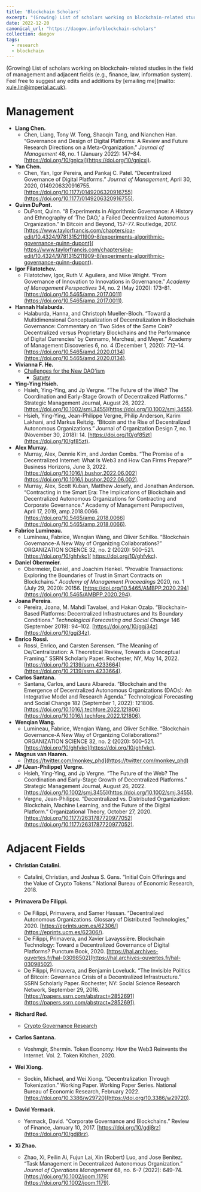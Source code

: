 ```yaml
---
title: 'Blockchain Scholars'
excerpt: "(Growing) List of scholars working on blockchain-related studies in the field of management and adjacent fields (e.g., finance, law, information system). "
date: 2022-12-20
canonical_url: "https://daogov.info/blockchain-scholars"
collection: daogov
tags:
  - research
  - blockchain
---
```


(Growing) List of scholars working on blockchain-related studies in the field of management and adjacent fields (e.g., finance, law, information system). Feel free to suggest any edits and additions by [emailing me](mailto: xule.lin@imperial.ac.uk).

# Management

- **Liang Chen.** 
	- Chen, Liang, Tony W. Tong, Shaoqin Tang, and Nianchen Han. “Governance and Design of Digital Platforms: A Review and Future Research Directions on a Meta-Organization.” *Journal of Management* 48, no. 1 (January 2022): 147–84. [https://doi.org/10/gnjcxj](https://doi.org/10/gnjcxj).
- **Yan Chen.**
  - Chen, Yan, Igor Pereira, and Pankaj C. Patel. “Decentralized Governance of Digital Platforms.” *Journal of Management*, April 30, 2020, 0149206320916755. [https://doi.org/10.1177/0149206320916755](https://doi.org/10.1177/0149206320916755).
- **Quinn DuPont.**
	- DuPont, Quinn. “8 Experiments in Algorithmic Governance: A History and Ethnography of ‘The DAO,’ a Failed Decentralized Autonomous Organization.” In Bitcoin and Beyond, 157–77. Routledge, 2017. [https://www.taylorfrancis.com/chapters/oa-edit/10.4324/9781315211909-8/experiments-algorithmic-governance-quinn-dupont]( https://www.taylorfrancis.com/chapters/oa-edit/10.4324/9781315211909-8/experiments-algorithmic-governance-quinn-dupont).
- **Igor Filatotchev.**
	- Filatotchev, Igor, Ruth V. Aguilera, and Mike Wright. “From Governance of Innovation to Innovations in Governance.” *Academy of Management Perspectives* 34, no. 2 (May 2020): 173–81. [https://doi.org/10.5465/amp.2017.0011](https://doi.org/10.5465/amp.2017.0011).
- **‌Hannah Halaburda.**
	- Halaburda, Hanna, and Christoph Mueller-Bloch. “Toward a Multidimensional Conceptualization of Decentralization in Blockchain Governance: Commentary on ‘Two Sides of the Same Coin? Decentralized versus Proprietary Blockchains and the Performance of Digital Currencies’ by Cennamo, Marchesi, and Meyer.” Academy of Management Discoveries 6, no. 4 (December 1, 2020): 712–14. [https://doi.org/10.5465/amd.2020.0134](https://doi.org/10.5465/amd.2020.0134).
- **Vivianna F. He.** 
	- [Challenges for the New DAO'ism](https://www.linkedin.com/posts/vivianna-f-he-05a41625_dao-governance-openscience-activity-6967471840566853632-UMrs?utm_source=share&utm_medium=member_desktop)
		- [Survey](https://insead.eu.qualtrics.com/jfe/form/SV_5dQqcxHSZZU9AEe)
- **Ying-Ying Hsieh.**
	- Hsieh, Ying-Ying, and Jp Vergne. “The Future of the Web? The Coordination and Early-Stage Growth of Decentralized Platforms.” Strategic Management Journal, August 26, 2022. [https://doi.org/10.1002/smj.3455](https://doi.org/10.1002/smj.3455).
	- Hsieh, Ying-Ying, Jean-Philippe Vergne, Philip Anderson, Karim Lakhani, and Markus Reitzig. “Bitcoin and the Rise of Decentralized Autonomous Organizations.” Journal of Organization Design 7, no. 1 (November 30, 2018): 14. [https://doi.org/10/gf85zt](https://doi.org/10/gf85zt).
- **Alex Murray.**
	- Murray, Alex, Dennie Kim, and Jordan Combs. “The Promise of a Decentralized Internet: What Is Web3 and How Can Firms Prepare?” Business Horizons, June 3, 2022. [https://doi.org/10.1016/j.bushor.2022.06.002](https://doi.org/10.1016/j.bushor.2022.06.002).
	- Murray, Alex, Scott Kuban, Matthew Josefy, and Jonathan Anderson. “Contracting in the Smart Era: The Implications of Blockchain and Decentralized Autonomous Organizations for Contracting and Corporate Governance.” Academy of Management Perspectives, April 17, 2019, amp.2018.0066. [https://doi.org/10.5465/amp.2018.0066](https://doi.org/10.5465/amp.2018.0066).
- **Fabrice Lumineau.**
	- Lumineau, Fabrice, Wenqian Wang, and Oliver Schilke. “Blockchain Governance-A New Way of Organizing Collaborations?” ORGANIZATION SCIENCE 32, no. 2 (2020): 500–521. [https://doi.org/10/ghfvkc]( https://doi.org/10/ghfvkc).
- **Daniel Obermeier.**
	- Obermeier, Daniel, and Joachim Henkel. “Provable Transactions: Exploring the Boundaries of Trust in Smart Contracts on Blockchains.” *Academy of Management Proceedings* 2020, no. 1 (July 29, 2020): 20156. [https://doi.org/10.5465/AMBPP.2020.294](https://doi.org/10.5465/AMBPP.2020.294).
- **Joana Pereira**.
	- Pereira, Joana, M. Mahdi Tavalaei, and Hakan Ozalp. “Blockchain-Based Platforms: Decentralized Infrastructures and Its Boundary Conditions.” *Technological Forecasting and Social Change* 146 (September 2019): 94–102. [https://doi.org/10/ggj34z](https://doi.org/10/ggj34z).
- **Enrico Rossi.**
	- Rossi, Enrico, and Carsten Sørensen. “The Meaning of De/Centralization: A Theoretical Review, Towards a Conceptual Framing.” SSRN Scholarly Paper. Rochester, NY, May 14, 2022. [https://doi.org/10.2139/ssrn.4233664](https://doi.org/10.2139/ssrn.4233664).
- **Carlos Santana.**
	- Santana, Carlos, and Laura Albareda. “Blockchain and the Emergence of Decentralized Autonomous Organizations (DAOs): An Integrative Model and Research Agenda.” Technological Forecasting and Social Change 182 (September 1, 2022): 121806. [https://doi.org/10.1016/j.techfore.2022.121806](https://doi.org/10.1016/j.techfore.2022.121806).
- **Wenqian Wang.**
	- Lumineau, Fabrice, Wenqian Wang, and Oliver Schilke. “Blockchain Governance-A New Way of Organizing Collaborations?” ORGANIZATION SCIENCE 32, no. 2 (2020): 500–521. [https://doi.org/10/ghfvkc](https://doi.org/10/ghfvkc).
- **Magnus van Haaren.**
	- [https://twitter.com/monkey_phd](https://twitter.com/monkey_phd)
- **JP (Jean-Philippe) Vergne.**
	- Hsieh, Ying-Ying, and Jp Vergne. “The Future of the Web? The Coordination and Early-Stage Growth of Decentralized Platforms.” Strategic Management Journal, August 26, 2022. [https://doi.org/10.1002/smj.3455](https://doi.org/10.1002/smj.3455).
	- Vergne, Jean-Philippe. “Decentralized vs. Distributed Organization: Blockchain, Machine Learning, and the Future of the Digital Platform.” Organizational Theory, October 27, 2020. [https://doi.org/10.1177/2631787720977052](https://doi.org/10.1177/2631787720977052).



# Adjacent Fields

- **Christian Catalini.**
	- Catalini, Christian, and Joshua S. Gans. “Initial Coin Offerings and the Value of Crypto Tokens.” National Bureau of Economic Research, 2018.
- **Primavera De Filippi.**
	- De Filippi, Primavera, and Samer Hassan. “Decentralized Autonomous Organizations. Glossary of Distributed Technologies,” 2020. [https://eprints.ucm.es/62306/](https://eprints.ucm.es/62306/).
	- De Filippi, Primavera, and Xavier Lavayssière. Blockchain Technology: Toward a Decentralized Governance of Digital Platforms? Punctum Book, 2020. [https://hal.archives-ouvertes.fr/hal-03098502](https://hal.archives-ouvertes.fr/hal-03098502).
	- De Filippi, Primavera, and Benjamin Loveluck. “The Invisible Politics of Bitcoin: Governance Crisis of a Decentralized Infrastructure.” SSRN Scholarly Paper. Rochester, NY: Social Science Research Network, September 29, 2016. [https://papers.ssrn.com/abstract=2852691](https://papers.ssrn.com/abstract=2852691).
- **Richard Red.**
	- [Crypto Governance Research](https://www.blockcommons.red/crypto-governance-research/overviews/)
	
- **Carlos Santana.**
  - Voshmgir, Shermin. Token Economy: How the Web3 Reinvents the Internet. Vol. 2. Token Kitchen, 2020.
- **Wei Xiong.**
  - Sockin, Michael, and Wei Xiong. “Decentralization Through Tokenization.” Working Paper. Working Paper Series. National Bureau of Economic Research, February 2022. [https://doi.org/10.3386/w29720](https://doi.org/10.3386/w29720).

- **‌David Yermack.**
  - Yermack, David. “Corporate Governance and Blockchains.” Review of Finance, January 10, 2017. [https://doi.org/10/gdj8rz](https://doi.org/10/gdj8rz).
- **Xi Zhao.**
  - Zhao, Xi, Peilin Ai, Fujun Lai, Xin (Robert) Luo, and Jose Benitez. “Task Management in Decentralized Autonomous Organization.” *Journal of Operations Management* 68, no. 6–7 (2022): 649–74. [https://doi.org/10.1002/joom.1179](https://doi.org/10.1002/joom.1179).

